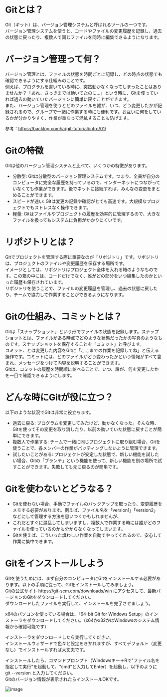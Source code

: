 # Gitとは？
Git（ギット）は、バージョン管理システムと呼ばれるツールの一つです。  
バージョン管理システムを使うと、コードやファイルの変更履歴を記録し、過去の状態に戻ったり、複数人で同じファイルを同時に編集できるようになります。

# バージョン管理って何？
バージョン管理とは、ファイルの状態を時間ごとに記録し、どの時点の状態でも確認できるようにする仕組みのことです。  
例えば、プログラムを書いている時に、突然動かなくなってしまったことはありませんか？「あれ、さっきまでは動いてたのに...」という時に、Gitを使っていれば過去の動いていたバージョンに簡単に戻すことができます。  
また、バージョン管理を使うとどのファイルを誰が、いつ、どう変更したかが記録されるので、グループで一緒に作業する時にも便利です。お互いに何をしているかが分かりやすく、作業が重なって混乱することも防げます。  
  
参考：https://backlog.com/ja/git-tutorial/intro/01/  

# Gitの特徴
Gitは他のバージョン管理システムと比べて、いくつかの特徴があります。
- 分散型: Gitは分散型のバージョン管理システムです。つまり、全員が自分のコンピュータに完全な履歴を持っているので、インターネットにつながっていなくても作業ができます。後でネットに接続すれば、みんなの変更をまとめることができます。
- スピードが速い: Gitは変更の記録や確認がとても高速です。大規模なプロジェクトでもストレスなく操作できます。
- 軽量: Gitはファイルやプロジェクトの履歴を効率的に管理するので、大きなファイルを扱ってもシステムに負担がかかりにくいです。

# リポジトリとは？
Gitでプロジェクトを管理する際に重要なのが「リポジトリ」です。リポジトリは、プロジェクトのファイルや変更履歴を保存する場所です。  
イメージとしては、リポジトリはプロジェクト全体を入れる箱のようなものです。この箱の中には、コードだけでなく、誰がどの部分をいつ編集したのかといった履歴も保存されています。  
リポジトリを使うことで、ファイルの変更履歴を管理し、過去の状態に戻したり、チームで協力して作業することができるようになります。  

# Gitの仕組み、コミットとは？
Gitは「スナップショット」という形でファイルの状態を記録します。スナップショットとは、ファイルがある時点でどのような状態だったかの写真のようなものです。スナップショットを保存することを「コミット」と呼びます。  
コミット、とは変更した内容をGitに「ここまでの作業を記録してね」と伝える操作です。コミットには、どのファイルがどう変わったかという情報がすべて含まれ、メッセージをつけて内容を説明することができます。  
Gitは、コミットの履歴を時間順に並べることで、いつ、誰が、何を変更したかを一目で確認できるようにします。  

# どんな時にGitが役に立つ？
以下のような状況でGitは非常に役立ちます。
- 過去に戻る: プログラムを変更してみたけど、動かなくなった。そんな時、Gitを使ってその変更を取り消したり、以前の動いていた状態に戻すことが簡単にできます。
- 複数人で作業する: チームで一緒に同じプロジェクトに取り組む場合、Gitを使うことで、各メンバーの作業がバッティングしないように管理できます。
- 試したいことがある: プロジェクトが安定した状態で、新しい機能を試したい場合、Gitの「ブランチ」という機能を使って、新しい機能を別の場所で試すことができます。失敗しても元に戻るのが簡単です。

# Gitを使わないとどうなる？
- Gitを使わない場合、手動でファイルのバックアップを取ったり、変更履歴をメモする必要があります。例えば、ファイル名を「version1」「version2」などにして管理する方法を思いつくかもしれませんが、
- これだとすぐに混乱してしまいますし、複数人で作業する時には誰がどのファイルを使っているのかも分からなくなってしまいます。
- Gitを使えば、こういった煩わしい作業を自動でやってくれるので、安心して作業に集中できます。

# Gitをインストールしよう
Gitを使うためには、まず自分のコンピュータにGitをインストールする必要があります。以下の手順に従って、Gitをインストールしてみましょう。  
Gitの公式サイト https://git-scm.com/downloads/win にアクセスして、最新バージョンのGitをダウンロードしてください。  
ダウンロードしたファイルを実行して、インストールを完了させましょう。  
  
x64のパソコンを使っている場合は、「64-bit Git for Windows Setup」のインストーラをダウンロードしてください。（x64かx32かはWindowsのシステム情報から確認可能です）  
  
インストーラをダウンロードしたら実行してください。  
インストールウィザードで色々と設定をきかれますが、すべてデフォルト（変更なし）でインストールすれば大丈夫です。  
  
インストールしたら、コマンドプロンプト（Windowsキー＋Rで"ファイル名を指定して実行"を起動して、"cmd"と入力してEnter）を起動し、以下のように git --version と入力してください。  
Gitのバージョン情報が表示されたらインストールOKです。  
  
![image](https://github.com/user-attachments/assets/711bb7b3-480d-4a27-be20-bfd11cdc42c0)




